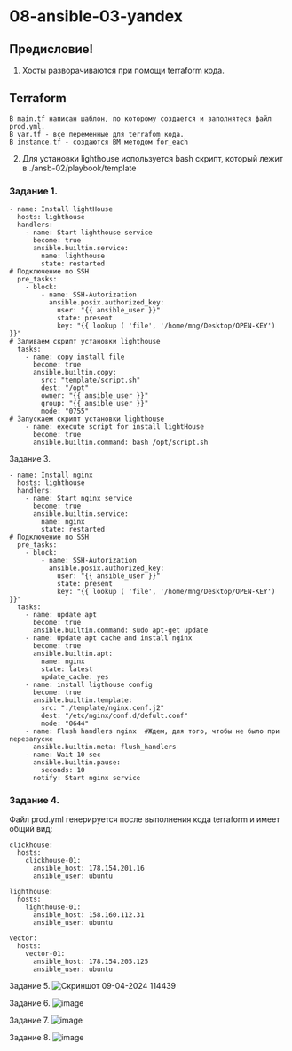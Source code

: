 # 08-ansible-03-yandex

## Предисловие!
1) Хосты разворачиваются при помощи terraform кода.
 ## Terraform
```
В main.tf написан шаблон, по которому создается и заполнятеся файл prod.yml.
В var.tf - все переменные для terrafom кода.
В instance.tf - создаются ВМ методом for_each
```  
2) Для установки lighthouse используется bash скрипт, который лежит в ./ansb-02/playbook/template
   
### Задание 1.

```
- name: Install lightHouse
  hosts: lighthouse
  handlers:
    - name: Start lighthouse service
      become: true
      ansible.builtin.service:
        name: lighthouse
        state: restarted
# Подключение по SSH
  pre_tasks:
    - block:
        - name: SSH-Autorization
          ansible.posix.authorized_key:
            user: "{{ ansible_user }}"
            state: present
            key: "{{ lookup ( 'file', '/home/mng/Desktop/OPEN-KEY') }}"
# Заливаем скрипт установки lighthouse
  tasks:
    - name: copy install file
      become: true
      ansible.builtin.copy:
        src: "template/script.sh"
        dest: "/opt"
        owner: "{{ ansible_user }}"
        group: "{{ ansible_user }}"
        mode: "0755"
# Запускаем скрипт установки lighthouse
    - name: execute script for install lightHouse
      become: true
      ansible.builtin.command: bash /opt/script.sh
```
Задание 3.

```
- name: Install nginx
  hosts: lighthouse
  handlers:
    - name: Start nginx service
      become: true
      ansible.builtin.service:
        name: nginx
        state: restarted
# Подключение по SSH
  pre_tasks:
    - block:
        - name: SSH-Autorization
          ansible.posix.authorized_key:
            user: "{{ ansible_user }}"
            state: present
            key: "{{ lookup ( 'file', '/home/mng/Desktop/OPEN-KEY') }}"
  tasks:
    - name: update apt
      become: true
      ansible.builtin.command: sudo apt-get update
    - name: Update apt cache and install nginx
      become: true
      ansible.builtin.apt:
        name: nginx
        state: latest
        update_cache: yes
    - name: install ligthouse config
      become: true
      ansible.builtin.template:
        src: "./template/nginx.conf.j2"
        dest: "/etc/nginx/conf.d/defult.conf"
        mode: "0644"
    - name: Flush handlers nginx  #Ждем, для того, чтобы не было при перезапуске
      ansible.builtin.meta: flush_handlers
    - name: Wait 10 sec
      ansible.builtin.pause:
        seconds: 10
      notify: Start nginx service
```

### Задание 4.
Файл prod.yml генерируется после выполнения кода terraform и имеет общий вид:

```
clickhouse:
  hosts:
    clickhouse-01: 
      ansible_host: 178.154.201.16
      ansible_user: ubuntu
  
lighthouse:
  hosts:
    lighthouse-01: 
      ansible_host: 158.160.112.31
      ansible_user: ubuntu
  
vector:
  hosts:
    vector-01: 
      ansible_host: 178.154.205.125
      ansible_user: ubuntu
```

Задание 5.
![Скриншот 09-04-2024 114439](https://github.com/HZTV/08-ansible-03-yandex/assets/149588305/b0a3d7e9-2580-4094-8e7f-c59ca88dc041)

Задание 6.
![image](https://github.com/HZTV/08-ansible-03-yandex/assets/149588305/21c6134d-d4f2-47b9-8027-2f18c95e124f)

Задание 7.
![image](https://github.com/HZTV/08-ansible-03-yandex/assets/149588305/f08aa3b4-a9c2-4243-9343-52802c78f417)

Задание 8.
![image](https://github.com/HZTV/08-ansible-03-yandex/assets/149588305/6bb1724c-c2f3-4eda-96f6-49aaa0ae50b5)









     
